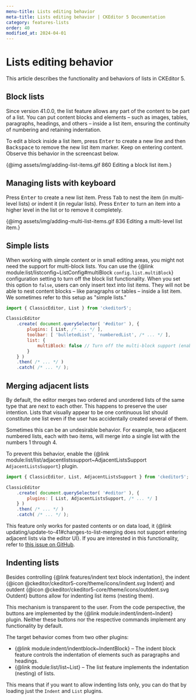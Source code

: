 ```yaml
---
menu-title: Lists editing behavior
meta-title: Lists editing behavior | CKEditor 5 Documentation
category: features-lists
order: 40
modified_at: 2024-04-01
---
```


# Lists editing behavior

This article describes the functionality and behaviors of lists in CKEditor&nbsp;5.

## Block lists

Since version 41.0.0, the list feature allows any part of the content to be part of a list. You can put content blocks and elements &ndash; such as images, tables, paragraphs, headings, and others &ndash; inside a list item, ensuring the continuity of numbering and retaining indentation.

To edit a block inside a list item, press <kbd>Enter</kbd> to create a new line and then <kbd>Backspace</kbd> to remove the new list item marker. Keep on entering content. Observe this behavior in the screencast below.

{@img assets/img/adding-list-items.gif 860 Editing a block list item.}

## Managing lists with keyboard

Press <kbd>Enter</kbd> to create a new list item. Press <kbd>Tab</kbd> to nest the item (in multi-level lists) or indent it (in regular lists). Press <kbd>Enter</kbd> to turn an item into a higher level in the list or to remove it completely.

{@img assets/img/adding-multi-list-items.gif 836 Editing a multi-level list item.}

## Simple lists

When working with simple content or in small editing areas, you might not need the support for multi-block lists. You can use the {@link module:list/listconfig~ListConfig#multiBlock `config.list.multiBlock`} configuration setting to turn off the block list functionality. When you set this option to `false`, users can only insert text into list items. They will not be able to nest content blocks &ndash; like paragraphs or tables &ndash; inside a list item. We sometimes refer to this setup as "simple lists."

```js
import { ClassicEditor, List } from 'ckeditor5';

ClassicEditor
	.create( document.querySelector( '#editor' ), {
		plugins: [ List, /* ... */ ],
		toolbar: [ 'bulletedList', 'numberedList', /* ... */ ],
		list: {
			multiBlock: false // Turn off the multi-block support (enabled by default).
		}
	} )
	.then( /* ... */ )
	.catch( /* ... */ );
```

## Merging adjacent lists

By default, the editor merges two ordered and unordered lists of the same type that are next to each other. This happens to preserve the user intention. Lists that visually appear to be one continuous list should constitute one list even if the user has accidentally created several of them.

Sometimes this can be an undesirable behavior. For example, two adjacent numbered lists, each with two items, will merge into a single list with the numbers 1 through 4.

To prevent this behavior, enable the {@link module:list/list/adjacentlistssupport~AdjacentListsSupport `AdjacentListsSupport`} plugin.

```js
import { ClassicEditor, List, AdjacentListsSupport } from 'ckeditor5';

ClassicEditor
	.create( document.querySelector( '#editor' ), {
		plugins: [ List, AdjacentListsSupport, /* ... */ ]
	} )
	.then( /* ... */ )
	.catch( /* ... */ );
```

This feature only works for pasted contents or on data load, it {@link updating/update-to-41#changes-to-list-merging does not support entering adjacent lists via the editor UI}. If you are interested in this functionality, refer to [this issue on GitHub](https://github.com/ckeditor/ckeditor5/issues/14478).

## Indenting lists

Besides controlling {@link features/indent text block indentation}, the indent {@icon @ckeditor/ckeditor5-core/theme/icons/indent.svg Indent} and outdent {@icon @ckeditor/ckeditor5-core/theme/icons/outdent.svg Outdent} buttons allow for indenting list items (nesting them).

This mechanism is transparent to the user. From the code perspective, the buttons are implemented by the {@link module:indent/indent~Indent} plugin. Neither these buttons nor the respective commands implement any functionality by default.

The target behavior comes from two other plugins:

* {@link module:indent/indentblock~IndentBlock} &ndash; The indent block feature controls the indentation of elements such as paragraphs and headings.
* {@link module:list/list~List} &ndash; The list feature implements the indentation (nesting) of lists.

This means that if you want to allow indenting lists only, you can do that by loading just the `Indent` and `List` plugins.<!-- If you want the full behavior, you need to load all 3 plugins (`Indent`, `IndentBlock`, and `List`). -->
